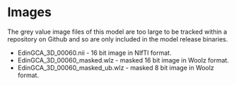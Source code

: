 # Images

The grey value image files of this model are too large to be tracked within
a repository on Github and so are only included in the model release binaries.

* EdinGCA_3D_00060.nii - 16 bit image in NIfTI format.  
* EdinGCA_3D_00060_masked.wlz - masked 16 bit image in Woolz format.  
* EdinGCA_3D_00060_masked_ub.wlz - masked 8 bit image in Woolz format.

